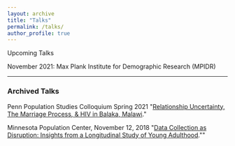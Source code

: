 ```yaml
---
layout: archive
title: "Talks"
permalink: /talks/
author_profile: true
---
```


Upcoming Talks

November 2021: Max Plank Institute for Demographic Research (MPIDR)


_____
### Archived Talks

Penn Population Studies Colloquium Spring 2021
"<a href="https://www.youtube.com/watch?v=T4pYC-M9bF8&t=3188s">Relationship Uncertainty, The Marriage Process, & HIV in Balaka, Malawi</a>."


Minnesota Population Center, November 12, 2018
"<a href="https://www.youtube.com/watch?v=ezb13umtzdg&t=496s">Data Collection as Disruption: Insights from a Longitudinal Study of Young Adulthood</a>.""
